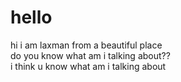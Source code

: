 # hello
hi
i am laxman from a beautiful place
<br>
 do you know what am i talking about??
 <br>
 i think u know what  am i talking about
